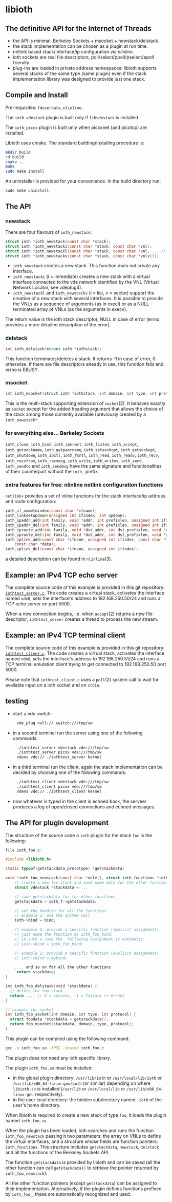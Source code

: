 # libioth

## The definitive API for the Internet of Threads

* the API is minimal: Berkeley Sockets + msocket + newstack/delstack.
* the stack implementation can be chosen as a plugin at run time.
* netlink based stack/interface/ip configuration via _nlinline_.
* ioth sockets are real file descriptors, poll/select/ppoll/pselect/epoll friendly
* plug-ins are loaded in private address namespaces: libioth supports several stacks
of the same type (same plugin) even if the stack implementation library was designed to
provide just one stack.

## Compile and Install

Pre-requisites: `fduserdata`, `nlinline`.

The `ioth_vdestack` plugin is built only if `libvdestack` is installed.

The `ioth_picox` plugin is built only when picoxnet (and picotcp) are installed.

Libioth uses cmake. The standard building/installing procedure is:

```bash
mkdir build
cd build
cmake ..
make
sudo make install
```

An uninstaller is provided for your convenience. In the build directory run:
```
sudo make uninstall
```

## The API

### newstack

There are four flavours of `ioth_newstack`:
```C
struct ioth *ioth_newstack(const char *stack);
struct ioth *ioth_newstacki(const char *stack, const char *vnl);
struct ioth *ioth_newstackl(const char *stack, const char *vnl, ... /* (char  *) NULL */);
struct ioth *ioth_newstackv(const char *stack, const char *vnlv[]);
```
* `ioth_newstack` creates a new stack. This function does not create any interface.
* `ioth_newstacki` (i = immediate) creates a new stack with a virtual interface connected to the vde network identified by the VNL (Virtual Network Locator, see vdeplug4).
* `ioth_newstackl` and `ioth_newstackv` (l = list, v = vector) support the creation of a new stack with several interfaces. It is possible to provide the VNLs as a sequence of arguments (as in execl) or as a NULL terminated array of VNLs (as the arguments in execv).

The return value is the ioth stack descriptor, NULL in case of error (errno provides a more detailed description of the error).

### delstack

```C
int ioth_delstack(struct ioth *iothstack);
```
This function terminates/deletes a stack. It returns -1 in case of error, 0 otherwise. If there are file descriptors already in use, this function fails and errno is EBUSY.

### msocket
```C
int ioth_msocket(struct ioth *iothstack, int domain, int type, int protocol);
```
This is the multi-stack supporting extension of `socket`(2). It behaves exactly as `socket` except for the added heading argument that allows the choice of the stack among those currently available (previously created by a `ioth_newstack*`.

### for everything else... Berkeley Sockets

`ioth_close`,
`ioth_bind`,
`ioth_connect`,
`ioth_listen`,
`ioth_accept`,
`ioth_getsockname`,
`ioth_getpeername`,
`ioth_setsockopt`,
`ioth_getsockopt`,
`ioth_shutdown`,
`ioth_ioctl`,
`ioth_fcntl`,
`ioth_read`,
`ioth_readv`,
`ioth_recv`,
`ioth_recvfrom`,
`ioth_recvmsg`,
`ioth_write`,
`ioth_writev`,
`ioth_send`,
`ioth_sendto` and
`ioth_sendmsg` have the same signature and functionalities of their counterpart
 without the `ioth_` prefix.

### extra features for free: nlinline netlink configuration functions

`netlink+` provides a set of inline functions for the stack interface/ip address and route
configuration:
```C
ioth_if_nametoindex(const char *ifname);
ioth_linksetupdown(unsigned int ifindex, int updown);
ioth_ipaddr_add(int family, void *addr, int prefixlen, unsigned int ifindex);
ioth_ipaddr_del(int family, void *addr, int prefixlen, unsigned int ifindex);
ioth_iproute_add(int family, void *dst_addr, int dst_prefixlen, void *gw_addr);
ioth_iproute_del(int family, void *dst_addr, int dst_prefixlen, void *gw_addr);
ioth_iplink_add(const char *ifname, unsigned int ifindex, const char *type,
    const char *data);
ioth_iplink_del(const char *ifname, unsigned int ifindex);
```

a detailed description can be found in `nlinline`(3).

## Example: an IPv4 TCP echo server

The complete source code of this example is provided in this git repository:
[`iothtest_server.c`](https://github.com/virtualsquare/libioth/blob/main/iothtest_server.c).
The code creates a virtual stack, activates the interface named `vde0`, sets the interface's address to 192.168.250.50/24 and runs a TCP echo server on port 5000.

When a new connection begins, i.e. when `accept`(2) returns a new file descriptor,
`iothtest_server` creates a thread to process the new stream.

## Example: an IPv4 TCP terminal client

The complete source code of this example is provided in this git repository:
[`iothtest_client.c`](https://github.com/virtualsquare/libioth/blob/main/iothtest_client.c).
The code creates a virtual stack, activates the interface named `vde0`, sets the interface's address to 192.168.250.51/24 and runs a TCP terminal emulation client trying to get connected to 192.168.250.50 port 5000.

Please note that `iothtest_client.c` uses a `poll`(2) system call to wait for available input on a ioth socket and on `stdin`.

## testing

* start a vde switch:
```bash
     vde_plug null:// switch:///tmp/sw
```

* in a second terminal run the server using one of the following commands:
```bash
     ./iothtest_server vdestack vde:///tmp/sw
     ./iothtest_server picox vde:///tmp/sw
     vdens vde:// ./iothtest_server kernel
```

* in a third terminal run the client, again the stack implementation can be decided by choosing
one of the following commands:

```bash
     ./iothtest_client vdestack vde:///tmp/sw
     ./iothtest_client picox vde:///tmp/sw
     vdens vde:// ./iothtest_client kernel
```

* now whatever is typed in the client is echoed back, the serveer produces a log of open/closed connections and echoed messages.

## The API for plugin development

The structure of the source code a `ioth` plugin for the stack `foo` is the following:
```C
file ioth_foo.c:

#include <libioth.h>

static typeof(getstackdata_prototype) *getstackdata;

void *ioth_foo_newstack(const char *vnlv[], struct ioth_functions *ioth_f) {
    // create a new foo stack and save some data for the other functions
    struct vdestack *stackdata = ...

    // save getstackdata for the other functions
    getstackdata = ioth_f->getstackdata;

    // set the handler for all the functions
    // example 1: use the system call
    ioth->bind = bind;

    // example 2: provide a specific function (implicit assignment).
    // just name the function as ioth_foo_bind.
    // in such a case the  following assignment is automatic:
    // ioth->bind = ioth_foo_bind;

    // example 2: provide a specific function (explicit assignment)
    // ioth->bind = mybind;

    .... and so on for all the other functions
     return stackdata;
}

int ioth_foo_delstack(void *stackdata) {
  // delete the foo stack
  return .... // 0 = success, -1 = failure (+ errno)
}

// example for socket
int ioth_foo_socket(int domain, int type, int protocol) {
  struct foodata *stackdata = getstackdata();
  return foo_msocket(stackdata, domain, type, protocol);
}
```

This plugin can be compiled using the following command:
```sh
gcc -o ioth_foo.so -fPIC -shared ioth_foo.c
```
The plugin does not need any ioth specific library.

The plugin `ioth_foo.so` must be installed:

* in the global plugin directory: `/usr/lib/ioth` or `/usr/local/lib/ioth` or `/usr/lib/x86_64-linux-gnu/ioth` (or similar) depending on where `libioth.so` is installed (`/usr/lib` or `/usr/local/lib` or `/usr/lib/x86_64-linux-gnu` respectively).
* in the user local directory: the hidden subdirectory named `.ioth` of the user's home directory.

When libioth is required to create a new stack of type `foo`, it loads the plugin named `ioth_foo.so`.

When the plugin has been loaded, ioth searches and runs the function `ioth_foo_newstack` passing it two parameters: the array on VNLs to define the virtual interfaces, and a structure whose fields are function pointers: `ioth_functions`.
This structure includes `getstackdata`, `newstack`, `delstack` and all the functions of the Berkeley Sockets API.

The function `getstackdata` is provided by libioth and can be saved (all the other function can call `getstackdata()` to retrieve the pointer returned by `ioth_foo_newstack`).

All the other function pointers (except `getstackdata`) can be assigned to their implementation. Alternatively, if the plugin defines functions prefixed by `ioth_foo_`, these are automatically recognized and used.